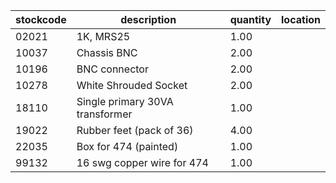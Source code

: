 |stockcode|description|quantity|location|
|---------|-----------|--------|--------|
|02021|1K, MRS25|1.00||
|10037|Chassis BNC|2.00||
|10196|BNC connector|2.00||
|10278|White Shrouded Socket|2.00||
|18110|Single primary 30VA transformer|1.00||
|19022|Rubber feet (pack of 36)|4.00||
|22035|Box for 474 (painted)|1.00||
|99132|16 swg copper wire for 474|1.00||

